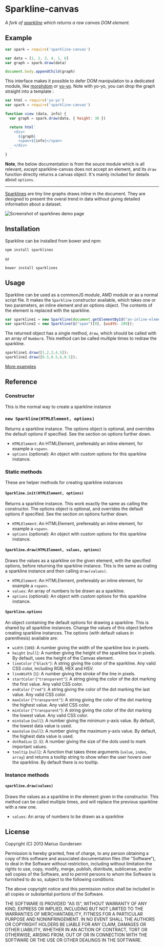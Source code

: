 # Sparkline-canvas

_A fork of [sparkline](https://github.com/mariusGundersen/sparkline) which returns a raw canvas DOM element._

## Example

```js
var spark = require('sparkline-canvas')

var data = [1, 2, 3, 4, 1, 6]
var graph = spark.draw(data)

document.body.appendChild(graph)
```

This interface makes it possible to defer DOM manipulation to a dedicated module, like [morphdom](https://www.npmjs.com/package/morphdom) or [yo-yo](https://www.npmjs.com/package/yo-yo#tagged-template-literals).
Note with yo-yo, you can drop the graph straight into a template : 

```js
var html = require('yo-yo')
var spark = require('sparkline-canvas')

function view (data, info) {
  var graph = spark.draw(data, { height: 30 })

  return html`
    <div>
      ${graph}
      <span>${info}</span>
    </div>
  `
}
```

**Note**, the below documentation is from the souce module which is all relevant, _except_ sparkline-canvas does not accept an element, and its `draw` function directly returns a canvas object.
It's mainly included for details about `options`.

----

[Sparklines](http://en.wikipedia.org/wiki/Sparkline) are tiny line graphs draws inline in the document. They are designed to present the overal trend in data without giving detailed information about a dataset. 

![Screenshot of sparklines demo page](https://raw.github.com/mariusGundersen/sparkline/master/demo/screenshot.png)

## Installation

Sparkline can be installed from bower and npm:

```
npm install sparklines
```
or
```
bower install sparklines
```

## Usage

Sparkline can be used as a commonJS module, AMD module or as a normal script file. It makes the `Sparkline` constructor available, which takes one or two parameters, an inline element and an options object. The contents of the element is replaced with the sparkline.

```JavaScript
var sparkline1 = new Sparkline(document.getElementById("an-inline-element"));
var sparkline2 = new Sparkline($("span")[0], {width: 200});
```

The returned object has a single method, `draw`, which should be called with an array of `Number`s. This method can be called multiple times to redraw the sparkline. 

```JavaScript
sparkline1.draw([1,2,3,4,5]);
sparkline2.draw([0.5,0.5,6,0.5]);
```

[More examples](http://lab.mariusgundersen.net/sparklines/)

## Reference

### Constructor

This is the normal way to create a sparkline instance

### `new Sparkline(HTMLElement, options)`

Returns a sparkline instance. The options object is optional, and overrides the default options if specified. See the section on options further down.

 * `HTMLElement`: An HTMLElement, prefereably an inline element, for example a `<span>`.
 * `options` (optional): An object with custom options for this sparkline instance.

### Static methods

These are helper methods for creating sparkline instances

#### `Sparkline.init(HTMLElement, options)`

Returns a sparkline instance. This work exactly the same as calling the constructor. The options object is optional, and overrides the default options if specified. See the section on options further down.

 * `HTMLElement`: An HTMLElement, prefereably an inline element, for example a `<span>`.
 * `options` (optional): An object with custom options for this sparkline instance.

#### `Sparkline.draw(HTMLElement, values, options)`

Draws the values as a sparkline on the given element, with the specified options, before returning the sparkline instance. This is the same as crating a sparkline instance and then calling `draw(values)`. 

 * `HTMLElement`: An HTMLElement, prefereably an inline element, for example a `<span>`.
 * `values`: An array of numbers to be drawn as a sparkline.
 * `options` (optional): An object with custom options for this sparkline instance.

#### `Sparkline.options`

An object containing the default options for drawing a sparkline. This is shared by all sparkline instances. Change the values of this object before creating sparkline instances. The options (with default values in parenthesis) available are:

 * `width` (`100`): A number giving the width of the sparkline box in pixels.
 * `height` (`null`): A number giving the height of the sparkline box in pixels. By default, uses the height of the Canvas element.
 * `lineColor` (`"black"`): A string giving the color of the sparkline. Any valid CSS color, including RGB, HEX and HSV.
 * `lineWidth` (`1`): A number giving the stroke of the line in pixels.
 * `startColor` (`"transparent"`): A string giving the color of the dot marking the first value. Any valid CSS color.
 * `endColor` (`"red"`): A string giving the color of the dot marking the last value. Any valid CSS color.
 * `maxColor` (`"transparent"`): A string giving the color of the dot marking the highest value. Any valid CSS color.
 * `minColor` (`"transparent"`): A string giving the color of the dot marking the lowest value. Any valid CSS color.
 * `minValue` (`null`): A number giving the minimum y-axis value. By default, the lowest data value is used.
 * `maxValue` (`null`): A number giving the maximum y-axis value. By default, the highest data value is used.
 * `dotRadius` (`2.5`): A number giving the size of the dots used to mark important values.
 * `tooltip` (`null`): A function that takes three arguments (`value`, `index`, `array`) and returns a tooltip string to show when the user hovers over the sparkline. By default there is no tooltip.

### Instance methods

#### `sparkline.draw(values)`

Draws the values as a sparkline in the element given in the constructor. This method can be called multiple times, and will replace the previous sparkline with a new one.

 * `values`: An array of numbers to be drawn as a sparkline

## License

Copyright (C) 2013 Marius Gundersen


Permission is hereby granted, free of charge, to any person obtaining a copy of this software and associated documentation files (the "Software"), to deal in the Software without restriction, including without limitation the rights to use, copy, modify, merge, publish, distribute, sublicense, and/or sell copies of the Software, and to permit persons to whom the Software is furnished to do so, subject to the following conditions:

The above copyright notice and this permission notice shall be included in all copies or substantial portions of the Software.

THE SOFTWARE IS PROVIDED "AS IS", WITHOUT WARRANTY OF ANY KIND, EXPRESS OR IMPLIED, INCLUDING BUT NOT LIMITED TO THE WARRANTIES OF MERCHANTABILITY, FITNESS FOR A PARTICULAR PURPOSE AND NONINFRINGEMENT. IN NO EVENT SHALL THE AUTHORS OR COPYRIGHT HOLDERS BE LIABLE FOR ANY CLAIM, DAMAGES OR OTHER LIABILITY, WHETHER IN AN ACTION OF CONTRACT, TORT OR OTHERWISE, ARISING FROM, OUT OF OR IN CONNECTION WITH THE SOFTWARE OR THE USE OR OTHER DEALINGS IN THE SOFTWARE.
